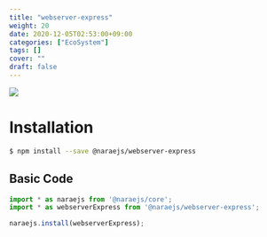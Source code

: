 ```yaml
---
title: "webserver-express"
weight: 20
date: 2020-12-05T02:53:00+09:00
categories: ["EcoSystem"]
tags: []
cover: ""
draft: false
---
```


<div class="no-color-anker" style="font-size: 1.5em">
    <a href="https://github.com/naraejs/naraejs"><i class="fab fa-github"></i></a>
    <a href="https://www.npmjs.com/package/@naraejs/webserver-express"><img src="https://img.shields.io/npm/v/@naraejs/webserver-express.svg" /></a>
</div>

# Installation

```bash
$ npm install --save @naraejs/webserver-express
```

## Basic Code

```typescript
import * as naraejs from '@naraejs/core';
import * as webserverExpress from '@naraejs/webserver-express';

naraejs.install(webserverExpress);
```

